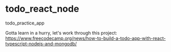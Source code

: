 # todo_react_node
todo_practice_app

Gotta learn in a hurry, let's work through this project: 
https://www.freecodecamp.org/news/how-to-build-a-todo-app-with-react-typescript-nodejs-and-mongodb/

